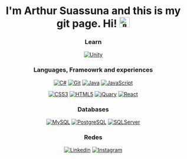 <h1 align="center">I'm Arthur Suassuna and this is my git page. Hi! <img src="https://github-production-user-asset-6210df.s3.amazonaws.com/24524555/238178097-766d336d-b87d-44ba-807c-c51de2bc6b4d.gif" width="28px" alt="👋"></h1>

<div align="center">

### Learn
[![Unity](https://img.shields.io/badge/Unity-000000?style=for-the-badge&logo=unity&logoColor=white)](https://github.com/ArthurSMA)

### Languages, Frameowrk and experiences
[![C#](https://img.shields.io/badge/C%23-20232A?style=for-the-badge&logo=c-sharp&logoColor=239120)](https://github.com/ArthurSMA?tab=repositories&q=&type=public&language=c%23&sort=)
[![Git](https://img.shields.io/badge/GIT-E44C30?style=for-the-badge&logo=git&logoColor=white)](https://github.com/ArthurSMA)
[![Java](https://img.shields.io/badge/Java-ED8B00?style=for-the-badge&logo=openjdk&logoColor=white)](https://github.com/ArthurSMA?tab=repositories&q=&type=public&language=java&sort=)
[![JavaScript](https://img.shields.io/badge/JavaScript-F7DF1E?style=for-the-badge&logo=javascript&logoColor=black)](https://github.com/ArthurSMA)

[![CSS3](https://img.shields.io/badge/css3-20232A?style=for-the-badge&logo=css3&logoColor=61DAFB)](https://github.com/ArthurSMA?tab=repositories&q=&type=public&language=css&sort=)
[![HTML5](https://img.shields.io/badge/html5-20232A?style=for-the-badge&logo=html5)](https://github.com/ArthurSMA?tab=repositories&q=&type=public&language=css&sort=)
[![jQuary](https://img.shields.io/badge/jQuery-0769AD?style=for-the-badge&logo=jquery&logoColor=white)](https://github.com/ArthurSMA)
[![React](https://img.shields.io/badge/React-20232A?style=for-the-badge&logo=react&logoColor=61DAFB)](https://github.com/ArthurSMA?tab=repositories&q=&type=public&language=javascript&sort=)
### Databases
[![MySQL](https://img.shields.io/badge/MySQL-00000F?style=for-the-badge&logo=mysql&logoColor=white)](https://github.com/ArthurSMA)
[![PostgreSQL](https://img.shields.io/badge/PostgreSQL-316192?style=for-the-badge&logo=postgresql&logoColor=white)](https://github.com/ArthurSMA)
[![SQLServer](https://img.shields.io/badge/Microsoft%20SQL%20Server-black?style=for-the-badge&logo=microsoft%20sql%20server)](https://github.com/ArthurSMA)

### Redes
[![Linkedin](https://img.shields.io/badge/LinkedIn-0077B5?style=for-the-badge&logo=linkedin&logoColor=white)](https://www.linkedin.com/in/arthur-suassuna-178507212/?originalSubdomain=br)
[![Instagram](https://img.shields.io/badge/Instagram-E4405F?style=for-the-badge&logo=instagram&logoColor=white)](https://www.instagram.com/mago_tutu/)

</div>
